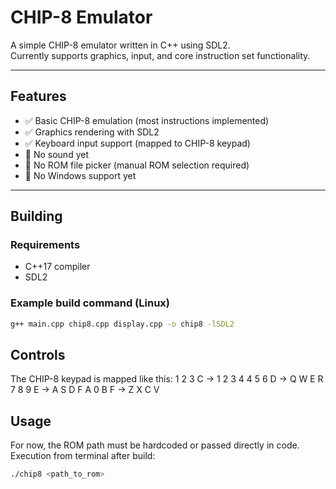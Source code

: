 # CHIP-8 Emulator

A simple CHIP-8 emulator written in C++ using SDL2.  
Currently supports graphics, input, and core instruction set functionality.

---

## Features

- ✅ Basic CHIP-8 emulation (most instructions implemented)
- ✅ Graphics rendering with SDL2
- ✅ Keyboard input support (mapped to CHIP-8 keypad)
- 🚧 No sound yet
- 🚧 No ROM file picker (manual ROM selection required)
- 🚧 No Windows support yet

---

## Building

### Requirements
- C++17 compiler
- SDL2

### Example build command (Linux)
```bash
g++ main.cpp chip8.cpp display.cpp -o chip8 -lSDL2
```

## Controls
The CHIP-8 keypad is mapped like this:
1 2 3 C      →      1 2 3 4
4 5 6 D      →      Q W E R
7 8 9 E      →      A S D F
A 0 B F      →      Z X C V

## Usage
For now, the ROM path must be hardcoded or passed directly in code.
Execution from terminal after build:
```bash
./chip8 <path_to_rom>
```

